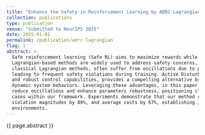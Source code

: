 ```yaml
---
title: "Enhance the Safety in Reinforcement Learning by ADRC Lagrangian Methods"
collection: publications
type: publication
venue: "Submitted to NeurIPS 2025"
date: 2025-01-01
permalink: /publication/adrc-lagrangian
flag: 1
abstract: >-
  Safe reinforcement learning (Safe RL) aims to maximize rewards while satisfying cost constraints.
  Lagrangian-based methods are widely used to address safety concerns, but existing approaches, including PID and
  classical Lagrangian methods, often suffer from oscillations due to parameter sensitivity and inherent phase lag,
  leading to frequent safety violations during training. Active Disturbance Rejection Control (ADRC), with its adaptive
  and robust control capabilities, provides a compelling alternative by effectively managing parameter uncertainties and
  dynamic system behaviors. Leveraging these advantages, in this paper, we introduces ADRC Lagrangian methods that
  reduce oscillations and enhance parameters robustness, positioning classical and PID Lagrangian methods as special
  cases within our framework. Experiments demonstrate that our method reduces safety violations by up to 74%, constraint
  violation magnitudes by 89%, and average costs by 67%, establishing its effectiveness for Safe RL in complex
  environments.
---
```


{{ page.abstract }}


